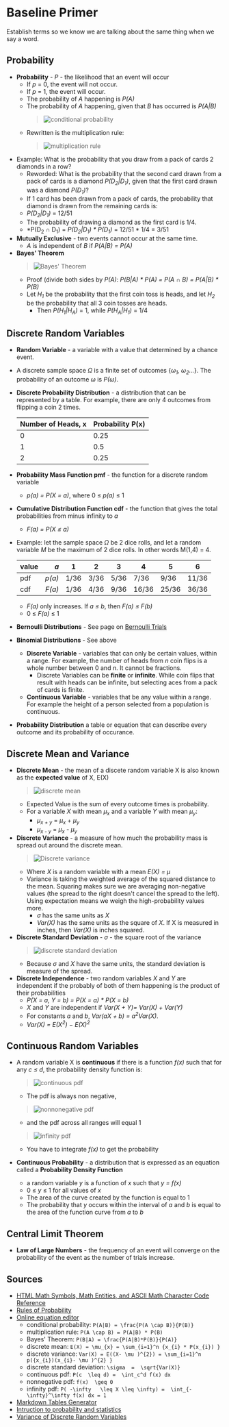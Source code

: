 # Baseline Primer

Establish terms so we know we are talking about the same thing when we say a word.

## Probability

* **Probability** - *P* - the likelihood that an event will occur
  * If *p* = 0, the event will not occur.
  * If *p* = 1, the event will occur.
  * The probability of *A* happening is *P(A)*
  * The probability of *A* happening, given that *B* has occurred is *P(A|B)*
    > ![conditional probability](https://user-images.githubusercontent.com/638189/48531444-3ea55480-e86a-11e8-975f-db87956c90e6.png)
  * Rewritten is the multiplication rule:
    > ![multiplication rule](https://user-images.githubusercontent.com/638189/48531532-9a6fdd80-e86a-11e8-9e17-f1431a938bfa.png)
* Example: What is the probability that you draw from a pack of cards 2 diamonds in a row?
  * Reworded: What is the probability that the second card drawn from a pack of cards is a diamond *P(D<sub>2</sub>|D<sub>1</sub>)*, given that the first card drawn was a diamond *P(D<sub>1</sub>)*?
  * If 1 card has been drawn from a pack of cards, the probability that diamond is drawn from the remaining cards is:
   * *P(D<sub>2</sub>|D<sub>1</sub>)* = 12/51
  * The probability of drawing a diamond as the first card is 1/4.
  * *P(D<sub>2</sub> &cap; D<sub>1</sub>) = *P(D<sub>2</sub>|D<sub>1</sub>)  * P(D<sub>1</sub>)* = 12/51 * 1/4 = 3/51
* **Mutually Exclusive** - two events cannot occur at the same time.
  * *A* is independent of *B* if *P(A|B) = P(A)*
* **Bayes' Theorem**
  > ![Bayes' Theorem](https://user-images.githubusercontent.com/638189/48590928-7adec080-e90f-11e8-8c9d-83a040bab1c5.png)
  * Proof (divide both sides by *P(A)*:
    *P(B|A) * P(A) = P(A &cap; B) = P(A|B) * P(B)*
  * Let *H<sub>1</sub>* be the probability that the first coin toss is heads, and let *H<sub>2</sub>* be the probability that all 3 coin tosses are heads.
    * Then *P(H<sub>1</sub>|H<sub>A</sub>)* = 1, while *P(H<sub>A</sub>|H<sub>1</sub>)* = 1/4


## Discrete Random Variables


* **Random Variable** - a variable with a value that determined by a chance event.
* A discrete sample space *&Omega;* is a finite set of outcomes {*&omega;<sub>1</sub>, &omega;<sub>2</sub>...*}. The probability of an outcome *&omega;* is *P(&omega;)*.
* **Discrete Probability Distribution** - a distribution that can be represented by a table. For example, there are only 4 outcomes from flipping a coin 2 times.

    | Number of Heads, x | Probability P(x) |
    |--------------------|------------------|
    | 0                  | 0.25             |
    | 1                  | 0.5              |
    | 2                  | 0.25             |
* **Probability Mass Function pmf** - the function for a discrete random variable
  * *p(a) = P(X = a)*, where 0 &le; *p(a)* &le; 1
* **Cumulative Distribution Function cdf** - the function that gives the total probabilities from minus infinity to *a*
  * *F(a) = P(X ≤ a)*
* Example: let the sample space *&Omega;* be 2 dice rolls, and let a random variable *M* be the maximum of 2 dice rolls. In other words M(1,4) = 4.

  | value |    *a* | 1    | 2    | 3    | 4     | 5     | 6     |
  |-------|-------:|------|------|------|-------|-------|-------|
  | pdf   | *p(a)* | 1/36 | 3/36 | 5/36 |  7/36 |  9/36 | 11/36 |
  | cdf   | *F(a)* | 1/36 | 4/36 | 9/36 | 16/36 | 25/36 | 36/36 |

  * *F(a)* only increases. If *a &le; b*, then *F(a) &le; F(b)*
  * 0 &le; *F(a)* &le; 1
* **Bernoulli Distributions** - See page on [Bernoulli Trials](https://github.com/herereadthis/sagaxus/blob/master/docs/bernoulli-trials.md)
* **Binomial Distributions** - See above

  * **Discrete Variable** - variables that can only be certain values, within a range. For example, the number of heads from *n* coin flips is a whole number between 0 and *n*. It cannot be fractions.
    * Discrete Variables can be **finite** or **infinite**. While coin flips that result with heads can be infinite, but selecting aces from a pack of cards is finite.
  * **Continuous Variable** - variables that be any value within a range. For example the height of a person selected from a population is continuous.
* **Probability Distribution** a table or equation that can describe every outcome and its probability of occurance.


## Discrete Mean and Variance

* **Discrete Mean** - the mean of a discete random variable X is also known as the **expected value** of X, E(X)
  > ![discrete mean](https://user-images.githubusercontent.com/638189/48450361-dd9b5500-e773-11e8-8384-300a6c1fc2e0.png)
  * Expected Value is the sum of every outcome times is probability.
  * For a variable *X* with mean *&mu;<sub>x</sub>* and a variable *Y* with mean *&mu;<sub>y</sub>*:
    * *&mu;<sub>x + y</sub>* = *&mu;<sub>x</sub>* + *&mu;<sub>y</sub>*
    * *&mu;<sub>x - y</sub>* = *&mu;<sub>x</sub>* - *&mu;<sub>y</sub>*
* **Discrete Variance** - a measure of how much the probability mass is spread out around the discrete mean.
  > ![Discrete variance](https://user-images.githubusercontent.com/638189/48450704-48995b80-e775-11e8-8445-04a36a0f3d49.png)
  * Where *X* is a random variable with a mean *E(X) = &mu;*
  * Variance is taking the weighted average of the squared distance to the mean. Squaring makes sure we are averaging non-negative values (the spread to the right doesn't cancel the spread to the left). Using expectation means we weigh the high-probability values more.
    * *&sigma;* has the same units as *X*
    * *Var(X)* has the same units as the square of *X*. If X is measured in inches, then *Var(X)* is inches squared.
* **Discrete Standard Deviation** - *&sigma;* - the square root of the variance
  > ![discrete standard deviation](https://user-images.githubusercontent.com/638189/48450556-aa0cfa80-e774-11e8-9ab4-3fcc5548a61e.png)
  * Because *&sigma;* and *X* have the same units, the standard deviation is measure of the spread.
* **Discrete Independence** - two random variables *X* and *Y* are independent if the probably of both of them happening is the product of their probabilities
  * *P(X = a, Y = b) = P(X = a) * P(X = b)*
  * *X* and *Y* are independent if *Var(X + Y)= Var(X) + Var(Y)*
  * For constants *a* and *b*, *Var(aX + b) = a<sup>2</sup>Var(X)*.
  * *Var(X) = E(X<sup>2</sup>) − E(X)<sup>2</sup>*

## Continuous Random Variables

* A random variable X is **continuous** if there is a function *f(x)* such that for any *c &le; d*, the probability density function is:
  > ![continuous pdf](https://user-images.githubusercontent.com/638189/48522379-6d113880-e846-11e8-9ce8-89766ea995bd.png)
  * The pdf is always non negative,
  > ![nonnonegative pdf](https://user-images.githubusercontent.com/638189/48522476-d1cc9300-e846-11e8-8ce8-4e9047cdc861.png)
  * and the pdf across all ranges will equal 1
  > ![infinity pdf](https://user-images.githubusercontent.com/638189/48522569-2a9c2b80-e847-11e8-9962-081dc473b52a.png)
  * You have to integrate *f(x)* to get the probability

* **Continuous Probability** - a distribution that is expressed as an equation called a **Probability Density Function**
    * a random variable *y* is a function of *x* such that *y = f(x)*
    * 0 &le; *y* &le; 1 for all values of *x*
    * The area of the curve created by the function is equal to 1
    * The probability that *y* occurs within the interval of *a* and *b* is equal to the area of the function curve from *a* to *b*

## Central Limit Theorem

* **Law of Large Numbers** - the frequency of an event will converge on the probability of the event as the number of trials increase.

## Sources

* [HTML Math Symbols, Math Entities, and ASCII Math Character Code Reference](https://www.toptal.com/designers/htmlarrows/math/)
* [Rules of Probability](https://stattrek.com/probability/probability-rules.aspx?Tutorial=AP)
* [Online equation editor](http://www.sciweavers.org/free-online-latex-equation-editor)
  * conditional probability: `P(A|B) = \frac{P(A \cap B)}{P(B)}`
  * multiplication rule: `P(A \cap B) = P(A|B) * P(B)`
  * Bayes' Theorem: `P(B|A) = \frac{P(A|B)*P(B)}{P(A)}`
  * discrete mean: `E(X) = \mu_{x} = \sum_{i=1}^n {x_{i} * P(x_{i}) }`
  * discrete variance: `Var(X) = E((X- \mu )^{2}) = \sum_{i=1}^n p({x_{i})(x_{i}- \mu )^{2} }`
  * discrete standard deviation: ` \sigma  =  \sqrt{Var(X)} `
  * continuous pdf: `P(c  \leq d) =  \int_c^d f(x) dx`
  * nonnegative pdf: `f(x)  \geq 0`
  * infinity pdf: `P( -\infty   \leq X \leq \infty) =  \int_{-\infty}^\infty f(x) dx = 1`
* [Markdown Tables Generator](https://www.tablesgenerator.com/markdown_tables)
* [Intruction to probability and statistics](https://ocw.mit.edu/courses/mathematics/18-05-introduction-to-probability-and-statistics-spring-2014/readings/)
* [Variance of Discrete Random Variables](https://ocw.mit.edu/courses/mathematics/18-05-introduction-to-probability-and-statistics-spring-2014/readings/MIT18_05S14_Reading5a.pdf)
